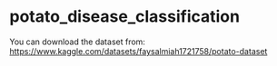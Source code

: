 # potato_disease_classification
You can download the dataset from: https://www.kaggle.com/datasets/faysalmiah1721758/potato-dataset
